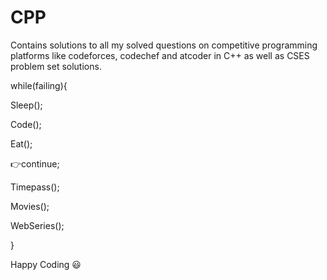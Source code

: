 # CPP
Contains solutions to all my solved questions on competitive programming platforms like codeforces, codechef and atcoder in C++ as well as CSES problem set solutions.

while(failing){

   Sleep();
   
   Code();
   
   Eat();
   
   👉continue;
   
   Timepass();
   
   Movies();
   
   WebSeries();
   
}

Happy Coding 😃
